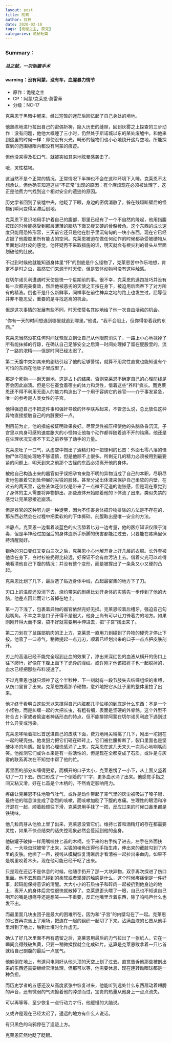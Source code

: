 ```yaml
---
layout: post
title: 剖离
author: 玟梓
date: 2020-02-10 
tags: [诡秘之主, 蒙克]
categories: 诡秘短篇
---
```


### Summary：
##### 总之就，一次剖腹手术
#### warning：没有阿蒙，没有车，血腥暴力情节



- 原作：诡秘之主
- CP：阿蒙/克莱恩·莫雷蒂
- 分级：NC-17



克莱恩于黑暗中醒来，经过短暂的迷茫后回忆起了自己身处的境地。

他熟练地进行拉出自己的密偶祈祷，隐入历史的缝隙，回到灰雾之上探查的三步动作：没有问题，他他大概睡了三小时，仍然处于斯诺城以东的某处废墟中。和他来到这里的时候一样：即使没有火光，畸形的怪物们也小心地绕开这片空地，所能探查到的范围极限内都没有阿蒙的痕迹。

但他没来得及松口气，就被突如其来地眩晕感袭击了。

哦，灵性枯竭。

这当然不是个正常的情况，正常情况下半神也不会在这种环境下入睡。克莱恩不太想承认，但他确实知道这些“不正常”出现的原因：有个麻烦现在必须被处理了，这正是他费力气找到这个相对安全的遗迹的原因。

历史学者回到了废墟中央，他眨了下眼，身边的密偶消散了，躲在残垣断壁后的怪物们瞬间变得呆滞后倒地。

克莱恩下意识地用手护着自己的腹部，那里已经有了一个不自然的隆起，他用指腹按压的时候能感受到那层薄薄的脂肪下面又瘦又硬的骨骼棱角。这个东西的成长速度只能用恐怖形容，三天前它还只是他在肚子里沉甸甸的一块小东西，现在它已经占据了他腹腔里所有能占的空间。克莱恩被迫在做任何动作的时候都承受被硬物从里面划过肚皮的感觉，他怀疑再不采取措施的话，明天就会有根尖利的骨头从里面划破他的肚皮。

不过到时候他就能知道身体里“怀”的到底是什么怪物了，克莱恩苦中作乐地想，肯定不是时之虫，虽然它们来源于时天使，但是软体动物可没有这种触感。

在切尔诺贝利遭遇时天使是快一个星期前的事。很不幸，克莱恩的逃跑技巧并没有每一次都完美奏效，然后他被恶劣的天使之王按在身下，被迫用后面吞下了对方所有的精液。倒也不是什么新鲜事，同样事在前往神弃之地的路上也发生过，屈辱但并非不能忍受，重要的是寻找逃离的机会。

但是这次事情的发展有些不同，时天使莫名其妙地给了他一次自由活动的机会。

“你有一天的时间想逃到哪里就逃到哪里。”他说，“我不会阻止，但你得带着我的东西。”

克莱恩当然没花任何时间犹豫就立刻让自己从他眼前消失了，一路上小心地抹掉了所有能抹掉的行踪，在确认自己足够安全之后第一时间处理掉了留在屁股里的，流了一路的浓精——但是时间已经太迟了。

第二天腹中突如其来的剧热引起了他的足够警惕，就算不用灵性直觉也能知道有个可怕的东西在他肚子里成型了。

那是个死物——谢天谢地，这是占卜的结果，否则克莱恩不确定自己的心理防线是否会因此崩溃。但是它在蚕食着宿主的体力和灵性，借着这些“养料”疯长。而克莱恩还不得不利用无面人的能力构造出了一个用于容纳它的器官——介于事发紧急，唯一的参考是人类女性的子宫。

他得强迫自己不把这件事和强奸导致的怀孕联系起来，不管怎么说，总比放任这种异物直接接触自己的内脏要好一点。

到目前为止，他的措施被证明效果良好。尽管灵性被压榨使他的头脑昏昏沉沉，子宫里以肉身可感的速度胀大的小怪物让他每个动作都伴随着逃不开的钝痛，他还是在生理状况支撑不下去之前养够了动手的力量。

克莱恩吐了一口气，从虚空中掏出了酒精灯和一把锋利的匕首：外面七零八落的怪物尸体可能处理地不够谨慎，但是他顾不上很多。所剩无几的精力必须被用到最要紧的问题上，明天到来之前那个古怪的东西必须离开他的身体。

被他自己构造出来的器官似乎误把孕育来路不明的异物当成了自己的本职，尽职尽责地包裹着它到处伸展的尖锐的肢体。甚至分泌出体液来保护自己柔软的内壁，在过去的两天里，这些液体还仅仅是带来了一点微不足道的饱胀感，但是现在察觉到了身体的主人需要将异物排出，那些液体开始顺着他的下体流了出来，类似失禁的感觉让克莱恩接近崩溃。

但是器官的这种努力是一种徒劳，因为不伤害身体把异物排除的方法是不存在的，那东西必然会在过程中把柔软的的下体撕碎。剖腹取出是唯一安全的方法。

冷静点，克莱恩一边看着淡蓝色的火舌舔着匕刃一边考量，他的医疗知识仅限于消毒，但是半神经过加强后的身体连断手断脚的伤害都能扛过去，只要能在疼痛里保持清醒就好。

银色的刃口变红又变白三次之后，克莱恩小心地解开身上好几层的衣服。长外套被他垫在身下，白衬衫被扔得比较远，好保证不会有血污沾上去。借着火光可以难得地看清他自己下腹的情况：并没有整个变形，而是被撑出了一条条又小又硬的凸起。

克莱恩比划了几下，最后选了贴近身体中线，凸起最密集的地方下了刀。

刃口上的温度还没消下去，烧灼带来的剧痛比划开身体的实感先一步传到了他的大脑，他差点因此而让匕首掉在地上。

第一刀下浅了，包裹着异物的器官依然完好无损。克莱恩咬着后槽牙，强迫自己勾起嘴角。不幸之幸是口子开得不是很大，他身上尚有可以让刀锋着力的地方。如果刚刚开得大而不深，搞不好就需要用手伸进去，把“子宫“掏出来了。

第二刀划在了鼠蹊部肌肉的正上方，克莱恩一直用力到碰到了异物的硬壳才停止下按。他吸了一口凉气，稍微提起一点刀刃，顺着已经划出来的口子一点点把皮肤剖开。

刃上的高温已经不能完全起到止血的效果了，渗出来深红色的血液从横开的伤口上往下爬行，好像在下腹上画下了诡异的淫纹。或许刚才他该把裤子也一起脱掉的，血水已经把那些布料浸透了。

不过克莱恩也就只烦神了这个半秒种，下一刻就有一段节肢失去结缔组织的束缚，从伤口里冒了出来。克莱恩拽着那节硬物，意外地把它从肚子里的整体里拉了出来。

他才终于看明白这些天以来撑得自己内脏都几乎位移的到底是什么东西：不是一个小怪物，而是纠缠一起的大把长虫，有粗有细，表面是坚硬的外骨骼。这个外型不符合占卜家或者偷盗者神话形态的特点，但不能排除阿蒙在切尔诺贝利底下遇到过什么异变或污染。

克莱恩哆嗦着把匕首送进自己的皮肤下面，费力地用尖端挑了几下，剐出一坨抱在一起的硬壳虫。他发狠力把它们砸在碎砖上，它们被拦腰折断了，裂口里面也是坚硬冰冷的角质。报复的心理快感涌了上来，克莱恩在这几天来头一次真心地咧嘴而笑。他推测它们或许本来是有一些活性的，但是现在全都变成了石质，或许是与灰雾的联系再次在不知觉中帮了他的忙。

再里面的部分纠缠得更紧，而横开的口子太小，克莱恩愣了一小下，从上面又竖着切了一刀下去。伤口形成了一个倒着的“T”字，更多血水涌了出来。他感觉手指之间又粘又滑，好在匕首是个木柄的，不然肯定影响用力。

疼痛让克莱恩不住地吸气吐气，或许是动作带起了空气里的灰尘被吸进了嗓子眼，最终他的喘息演变成了剧烈的咳嗽，而咳嗽加剧了下腹的疼痛。生理性的眼泪和冷汗混在一起，顺着脸颊往下滑，克莱恩用手抹了一把，反应过来的时候口鼻里都是铁锈味。

他几粒肉芽从他脸上冒了出来，克莱恩没管它们。维持匕首和酒精灯的存在都需要灵性，如果不快点结束的话失控现象必然会蔓延到他的全身。

他破罐子破摔一样用嘴咬住匕首的木柄，空下来的右手掏了进去，左手在外面扶着。一大块虫球被带了出来，尖锐的棱角压得他手指生疼，伸出来的截肢勾到了内里的皮肤。他嘶了一声，视线从模糊恢复清晰后才看清被一起拉出来血肉，如果不是嘴里咬着木头，现在他可能已经干呕了出来。

只是现在还远不是休息的时候，他随手扔开了那一大块异物，双手再次探进了伤口里面。他不去想自己碰到的柔软或者坚硬的触感是什么，这个时候疼痛倒是一件好事，起码能保持意识的清醒。大大小小的石质虫子和碎肉一起被扔到他身边的地上，离开人的身体后灵性很快就散掉了。克莱恩歪头瞟了一眼，自己也不知道自己咧开的嘴是想痛呼还是想笑——不重要，反正他嘴里含着东西，除了呜呜声什么也发不出。

而最里面几块虫团子是最大的困难所在，因为和“子宫”的内壁勾在了一起。克莱恩的匕首再次派上了用场，把连在一起的组织一起切了下来。沾满血液的匕首从他手里滑到了地上，触到土壤时化作虚无。

确认了好几次里面不再有遗留之后，克莱恩用最后的力气拉出了一张纸人，它在一瞬间变得残破焦黄，只要一稍微揉捏就会化成碎片。这算是克莱恩敢拿着一只匕首就给自己剖腹的最后一点底气。

他躺倒在地上，有道闪电刚好从他头顶的天空上划了过去。直觉告诉他那些被剖出来的东西还需要继续灭活处理，但那可以等，他需要休息，现在连转动眼球都是一种负担。

而历史学者的五感还没从高度紧张中恢复过来，他能听到远处什么东西扇动着翅膀的声音，还有微弱的气流擦着他的脖颈而过，宝贵的热量从他身上一点点流失。

可以再等等，至少恢复一点行动力才行，他缓慢的大脑说。

又或许是现在已经太迟了，遥远的地方有什么人说话。

有只黑色的乌鸦停在了遗迹上方。

克莱恩茫然地眨了眨眼。
